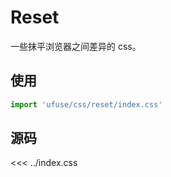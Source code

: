 # Reset

一些抹平浏览器之间差异的 css。

## 使用

```ts
import 'ufuse/css/reset/index.css'
```

## 源码

<<< ../index.css
